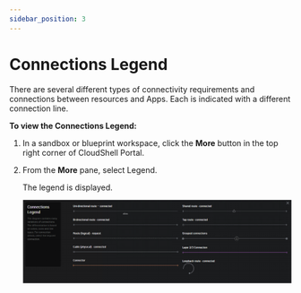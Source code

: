 ```yaml
---
sidebar_position: 3
---
```


# Connections Legend

There are several different types of connectivity requirements and connections between resources and Apps. Each is indicated with a different connection line.

**To view the Connections Legend:**

1. In a sandbox or blueprint workspace, click the **More** button in the top right corner of CloudShell Portal.
2. From the **More** pane, select Legend.
    
    The legend is displayed.
    
    ![](/Images/CloudShell-Portal/Lab-Management/LegendConnectionTypes.png)